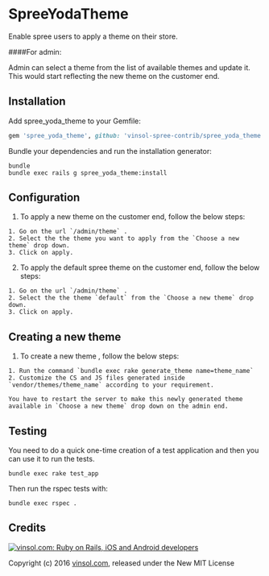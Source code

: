 SpreeYodaTheme
==============

Enable spree users to apply a theme on their store.

####For admin:

Admin can select a theme from the list of available themes and update it. This would start reflecting the new theme on the customer end.

Installation
------------

Add spree_yoda_theme to your Gemfile:

```ruby
gem 'spree_yoda_theme', github: 'vinsol-spree-contrib/spree_yoda_theme', branch: 'master'
```

Bundle your dependencies and run the installation generator:

```shell
bundle
bundle exec rails g spree_yoda_theme:install
```

Configuration
--------

1. To apply a new theme on the customer end, follow the below steps:

  ```
  1. Go on the url `/admin/theme` .
  2. Select the the theme you want to apply from the `Choose a new theme` drop down.
  3. Click on apply.
  ```

2. To apply the default spree theme on the customer end, follow the below steps:

  ```
  1. Go on the url `/admin/theme` .
  2. Select the the theme `default` from the `Choose a new theme` drop down.
  3. Click on apply.
  ```

Creating a new theme
--------

1. To create a new theme , follow the below steps:

  ```
  1. Run the command `bundle exec rake generate_theme name=theme_name`
  2. Customize the CS and JS files generated inside `vendor/themes/theme_name` according to your requirement.
  ```

  ```
  You have to restart the server to make this newly generated theme available in `Choose a new theme` drop down on the admin end.
  ```

Testing
-------

You need to do a quick one-time creation of a test application and then you can use it to run the tests.

    bundle exec rake test_app

Then run the rspec tests with:

    bundle exec rspec .


Credits
-------

[![vinsol.com: Ruby on Rails, iOS and Android developers](http://vinsol.com/vin_logo.png "Ruby on Rails, iOS and Android developers")](http://vinsol.com)

Copyright (c) 2016 [vinsol.com](http://vinsol.com "Ruby on Rails, iOS and Android developers"), released under the New MIT License
